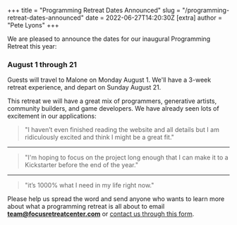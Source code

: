 +++
title = "Programming Retreat Dates Announced"
slug = "/programming-retreat-dates-announced"
date = 2022-06-27T14:20:30Z
[extra]
author = "Pete Lyons"
+++

We are pleased to announce the dates for our inaugural Programming Retreat this year:

### August 1 through 21

Guests will travel to Malone on Monday August 1. We'll have a 3-week retreat experience, and depart on Sunday August 21.

This retreat we will have a great mix of programmers, generative artists, community builders, and game developers. We have already seen lots of excitement in our applications:

> "I haven’t even finished reading the website and all details but I am ridiculously excited and think I might be a great fit."

----

>  "I'm hoping to focus on the project long enough that I can make it to a Kickstarter before the end of the year."
----

> "it’s 1000% what I need in my life right now."

Please help us spread the word and send anyone who wants to learn more about what a programming retreat is all about to email **team@focusretreatcenter.com** or [contact us through this form](https://focusretreatcenter.com/contact).
